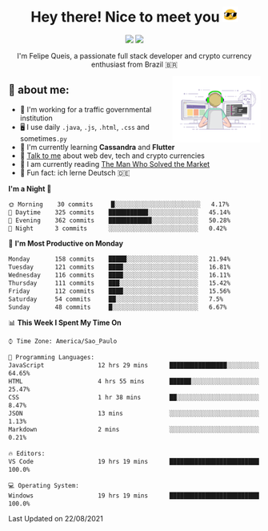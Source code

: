 
<h1 align="center">Hey there! Nice to meet you <img src="assets/sunglasses.gif" width="30"/></h1>

<p align="center">
  <a href="https://www.linkedin.com/in/fqueis"><img src="https://img.shields.io/badge/-LinkedIn-blue?style=flat&logo=Linkedin&logoColor=white" /></a>
  <a href="mailto:fqueis@gmail.com"><img src="https://img.shields.io/badge/-Gmail-c14438?style=flat&logo=Gmail&logoColor=white" /></a>
</p>

<p align="center">I'm Felipe Queis, a passionate full stack developer and crypto currency enthusiast from Brazil 🇧🇷</p>

<img width="35%" align="right" alt="fqueis" src="assets/profile.gif" /></p>

## 🤵 about me:

- 🏢 I'm working for a traffic governmental institution
- 🖥️ I use daily `.java`, `.js`, `.html`, `.css` and sometimes`.py`
- 🌱 I'm currently learning **Cassandra** and **Flutter**
- 💬 [Talk to me](https://github.com/fqueis/fqueis/discussions) about web dev, tech and crypto currencies
- 📖 I am currently reading [The Man Who Solved the Market](https://amzn.com/073521798X)
- 💭 Fun fact: ich lerne Deutsch 🇩🇪

<!--START_SECTION:waka-->
**I'm a Night 🦉** 

```text
🌞 Morning    30 commits     █░░░░░░░░░░░░░░░░░░░░░░░░   4.17% 
🌆 Daytime    325 commits    ███████████░░░░░░░░░░░░░░   45.14% 
🌃 Evening    362 commits    ████████████░░░░░░░░░░░░░   50.28% 
🌙 Night      3 commits      ░░░░░░░░░░░░░░░░░░░░░░░░░   0.42%

```
📅 **I'm Most Productive on Monday** 

```text
Monday       158 commits    █████░░░░░░░░░░░░░░░░░░░░   21.94% 
Tuesday      121 commits    ████░░░░░░░░░░░░░░░░░░░░░   16.81% 
Wednesday    116 commits    ████░░░░░░░░░░░░░░░░░░░░░   16.11% 
Thursday     111 commits    ███░░░░░░░░░░░░░░░░░░░░░░   15.42% 
Friday       112 commits    ████░░░░░░░░░░░░░░░░░░░░░   15.56% 
Saturday     54 commits     ██░░░░░░░░░░░░░░░░░░░░░░░   7.5% 
Sunday       48 commits     █░░░░░░░░░░░░░░░░░░░░░░░░   6.67%

```


📊 **This Week I Spent My Time On** 

```text
⌚︎ Time Zone: America/Sao_Paulo

💬 Programming Languages: 
JavaScript               12 hrs 29 mins      ████████████████░░░░░░░░░   64.65% 
HTML                     4 hrs 55 mins       ██████░░░░░░░░░░░░░░░░░░░   25.47% 
CSS                      1 hr 38 mins        ██░░░░░░░░░░░░░░░░░░░░░░░   8.47% 
JSON                     13 mins             ░░░░░░░░░░░░░░░░░░░░░░░░░   1.13% 
Markdown                 2 mins              ░░░░░░░░░░░░░░░░░░░░░░░░░   0.21%

🔥 Editors: 
VS Code                  19 hrs 19 mins      █████████████████████████   100.0%

💻 Operating System: 
Windows                  19 hrs 19 mins      █████████████████████████   100.0%

```


 Last Updated on 22/08/2021
<!--END_SECTION:waka-->
